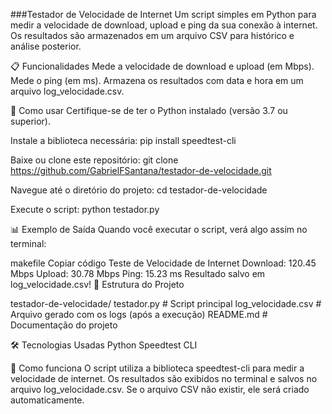 ###Testador de Velocidade de Internet
Um script simples em Python para medir a velocidade de download, upload e ping da sua conexão à internet. Os resultados são armazenados em um arquivo CSV para histórico e análise posterior.

📋 Funcionalidades
Mede a velocidade de download e upload (em Mbps).
Mede o ping (em ms).
Armazena os resultados com data e hora em um arquivo log_velocidade.csv.

🚀 Como usar
Certifique-se de ter o Python instalado (versão 3.7 ou superior).

Instale a biblioteca necessária:
pip install speedtest-cli

Baixe ou clone este repositório:
git clone https://github.com/GabrielFSantana/testador-de-velocidade.git

Navegue até o diretório do projeto:
cd testador-de-velocidade

Execute o script:
python testador.py

📊 Exemplo de Saída
Quando você executar o script, verá algo assim no terminal:

makefile
Copiar código
Teste de Velocidade de Internet
Download: 120.45 Mbps
Upload: 30.78 Mbps
Ping: 15.23 ms
Resultado salvo em log_velocidade.csv!
📂 Estrutura do Projeto

testador-de-velocidade/
testador.py         # Script principal
log_velocidade.csv  # Arquivo gerado com os logs (após a execução)
README.md           # Documentação do projeto

🛠️ Tecnologias Usadas
Python
Speedtest CLI

📖 Como funciona
O script utiliza a biblioteca speedtest-cli para medir a velocidade de internet.
Os resultados são exibidos no terminal e salvos no arquivo log_velocidade.csv.
Se o arquivo CSV não existir, ele será criado automaticamente.

